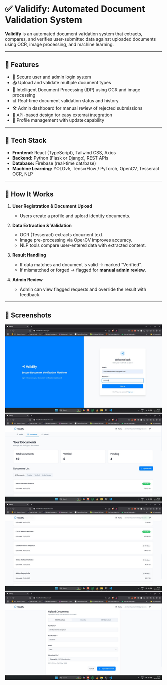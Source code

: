 # ✅ Validify: Automated Document Validation System

**Validify** is an automated document validation system that extracts, compares, and verifies user-submitted data against uploaded documents using OCR, image processing, and machine learning. 

---

## 🚀 Features

- 🔐 Secure user and admin login system
- 📤 Upload and validate multiple document types
- 🤖 Intelligent Document Processing (IDP) using OCR and image processing
- 📊 Real-time document validation status and history
- 🛠️ Admin dashboard for manual review of rejected submissions
- 🔌 API-based design for easy external integration
- 🧾 Profile management with update capability

---

## 🧰 Tech Stack

- **Frontend:** React (TypeScript), Tailwind CSS, Axios
- **Backend:** Python (Flask or Django), REST APIs
- **Database:** Firebase (real-time database)
- **Machine Learning:** YOLOv5, TensorFlow / PyTorch, OpenCV, Tesseract OCR, NLP

---

## 🧪 How It Works

1. **User Registration & Document Upload**
   - Users create a profile and upload identity documents.

2. **Data Extraction & Validation**
   - OCR (Tesseract) extracts document text.
   - Image pre-processing via OpenCV improves accuracy.
   - NLP tools compare user-entered data with extracted content.

3. **Result Handling**
   - If data matches and document is valid → marked “Verified”.
   - If mismatched or forged → flagged for **manual admin review**.

4. **Admin Review**
   - Admin can view flagged requests and override the result with feedback.

---

## 📸 Screenshots

![Screenshot 1](screenshots/validify-1.jpg)
![Screenshot 2](screenshots/validify-2.jpg)
![Screenshot 3](screenshots/validify-3.jpg)
![Screenshot 4](screenshots/validify-4.jpg)
